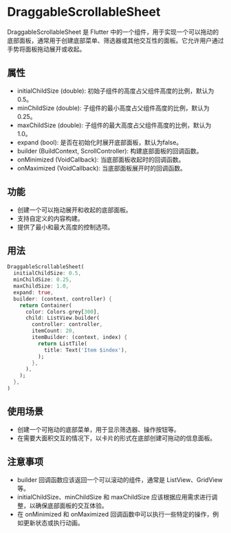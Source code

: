 # DraggableScrollableSheet

DraggableScrollableSheet 是 Flutter 中的一个组件，用于实现一个可以拖动的底部面板，通常用于创建底部菜单、筛选器或其他交互性的面板。它允许用户通过手势将面板拖动展开或收起。

## 属性

- initialChildSize (double): 初始子组件的高度占父组件高度的比例，默认为0.5。
- minChildSize (double): 子组件的最小高度占父组件高度的比例，默认为0.25。
- maxChildSize (double): 子组件的最大高度占父组件高度的比例，默认为1.0。
- expand (bool): 是否在初始化时展开底部面板，默认为false。
- builder (BuildContext, ScrollController): 构建底部面板的回调函数。
- onMinimized (VoidCallback): 当底部面板收起时的回调函数。
- onMaximized (VoidCallback): 当底部面板展开时的回调函数。

## 功能

- 创建一个可以拖动展开和收起的底部面板。
- 支持自定义的内容构建。
- 提供了最小和最大高度的控制选项。

## 用法

```dart
DraggableScrollableSheet(
  initialChildSize: 0.5,
  minChildSize: 0.25,
  maxChildSize: 1.0,
  expand: true,
  builder: (context, controller) {
    return Container(
      color: Colors.grey[300],
      child: ListView.builder(
        controller: controller,
        itemCount: 20,
        itemBuilder: (context, index) {
          return ListTile(
            title: Text('Item $index'),
          );
        },
      ),
    );
  },
)
```

## 使用场景

- 创建一个可拖动的底部菜单，用于显示筛选器、操作按钮等。
- 在需要大面积交互的情况下，以卡片的形式在底部创建可拖动的信息面板。

## 注意事项

- builder 回调函数应该返回一个可以滚动的组件，通常是 ListView、GridView 等。
- initialChildSize、minChildSize 和 maxChildSize 应该根据应用需求进行调整，以确保底部面板的交互体验。
- 在 onMinimized 和 onMaximized 回调函数中可以执行一些特定的操作，例如更新状态或执行动画。
